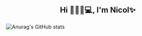 <h2 align="center">Hi 👋👩‍💻💻, I'm Nicol✨</h2>

![Anurag's GitHub stats](https://github-readme-stats.vercel.app/api?username=nicolmendoza&show_icons=true&theme=radical)
